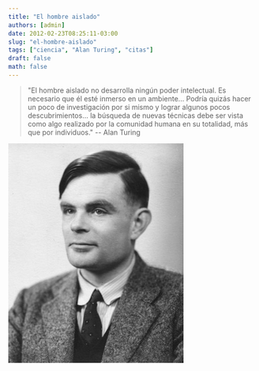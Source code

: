```yaml
---
title: "El hombre aislado"
authors: [admin]
date: 2012-02-23T08:25:11-03:00
slug: "el-hombre-aislado"
tags: ["ciencia", "Alan Turing", "citas"]
draft: false
math: false
---
```


> "El hombre aislado no desarrolla ningún poder intelectual. Es
> necesario que él esté inmerso en un ambiente\... Podría quizás hacer
> un poco de investigación por si mismo y lograr algunos pocos
> descubrimientos\... la búsqueda de nuevas técnicas debe ser vista como
> algo realizado por la comunidad humana en su totalidad, más que por
> individuos." \-- Alan Turing

![](Alan_Turing_photo.jpg)

